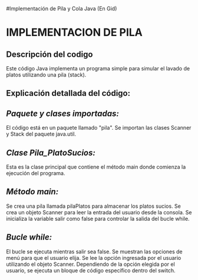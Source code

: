 #Implementación de Pila y Cola Java
(En Gid)
<h1>IMPLEMENTACION DE PILA</h1>
<h2>Descripción del codigo</h2>

<p>Este código Java implementa un programa simple para simular el lavado de platos utilizando una pila (stack).</p>
<h2>Explicación detallada del código:</h2>

<h2><em><string>Paquete y clases importadas: </string></em></h2><p>El código está en un paquete llamado "pila".
Se importan las clases Scanner y Stack del paquete java.util.</p>
<h2><em><string>Clase Pila_PlatoSucios:</string></em></h2>
<p>Esta es la clase principal que contiene el método main donde comienza la ejecución del programa.</p>
<h2><em><string>Método main:</string></em></h2>
<p>Se crea una pila llamada pilaPlatos para almacenar los platos sucios.
Se crea un objeto Scanner para leer la entrada del usuario desde la consola.
Se inicializa la variable salir como false para controlar la salida del bucle while.</p>
<h2><em><string>Bucle while:</string></em></h2>
<p>El bucle se ejecuta mientras salir sea false.
Se muestran las opciones de menú para que el usuario elija.
Se lee la opción ingresada por el usuario utilizando el objeto Scanner.
Dependiendo de la opción elegida por el usuario, se ejecuta un bloque de código específico dentro del switch.</p>



